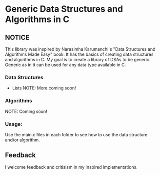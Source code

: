 # Generic Data Structures and Algorithms in C
## NOTICE
This library was inspired by Narasimha Karumanchi's "Data Structures and
Algorithms Made Easy" book. It has the basics of creating data structures and
algorithms in C. My goal is to create a library of DSAs to be generic. Generic
as in it can be used for any data type available in C.
### Data Structures
 * Lists
NOTE: More coming soon!
### Algorithms
NOTE: Coming soon!
### Usage:
Use the main.c files in each folder to see how to use the data structure and/or
algorithm.
## Feedback
I welcome feedback and critisism in my inspired implementations.
